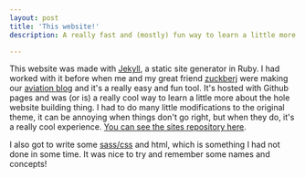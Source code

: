 ```yaml
---
layout: post
title: 'This website!'
description: A really fast and (mostly) fun way to learn a little more about website building.

---
```


This website was made with [Jekyll](https://jekyllrb.com/), a static site generator in Ruby. I had worked with it before when me and my great friend [zuckberj](https://github.com/zuckberj) were making our [aviation blog](http://barnstorm.com.br/) and it's a really easy and fun tool. It's hosted with Github pages and was (or is) a really cool way to learn a little more about the hole website building thing. I had to do many little modifications to the original theme, it can be annoying when things don't go right, but when they do, it's a really cool experience. [You can see the sites repository here](https://github.com/rodrigosousaeoliveira/mypage).

I also got to write some [sass/css](https://sass-lang.com/) and html, which is something I had not done in some time. It was nice to try and remember some names and concepts!
